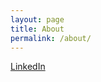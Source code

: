 ```yaml
---
layout: page
title: About
permalink: /about/
---
```


[LinkedIn](https://in.linkedin.com/in/sandeep-joshi-26b57a97)




